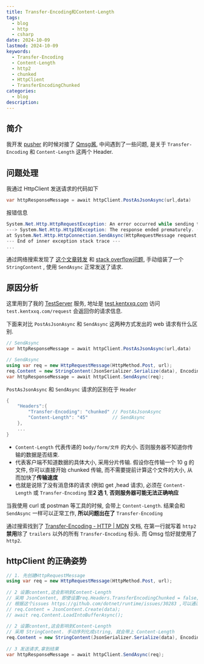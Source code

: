 ```yaml
---
title: Transfer-Encoding和Content-Length
tags:
  - blog
  - http
  - csharp
date: 2024-10-09
lastmod: 2024-10-09
keywords:
  - Transfer-Encoding
  - Content-Length
  - http2
  - chunked
  - HttpClient
  - TransferEncodingChunked
categories:
  - blog
description: 
---
```


## 简介

我开发 [pusher](https://pusher.kentxxq.com) 的时候对接了 [Qmsg酱](https://qmsg.zendee.cn/), 中间遇到了一些问题, 是关于 `Transfer-Encoding` 和 `Content-Length` 这两个 Header.

## 问题处理

我通过 HttpClient 发送请求的代码如下

```csharp
var httpResponseMessage = await httpClient.PostAsJsonAsync(url,data)
```

报错信息

```csharp
System.Net.Http.HttpRequestException: An error occurred while sending the request.
---> System.Net.Http.HttpI0Exception: The response ended prematurely. (ResponseEnded)
at System.Net.Http.HttpConnection.SendAsync(HttpRequestMessage request, Boolean async, CancellationToken cancellationToken)
--- End of inner exception stack trace ---
...
```

通过网络搜索发现了 [这个文章转发](https://www.cnblogs.com/yexiaoyanzi/p/16309697.html) 和 [stack overflow问题](https://stackoverflow.com/questions/59590012/net-httpclient-accept-partial-response-when-response-header-has-an-incorrect),  手动组装了一个 `StringContent` , 使用 `SendAsync` 正常发送了请求.

## 原因分析

这里用到了我的 [TestServer](https://github.com/kentxxq/TestServer) 服务, 地址是 [test.kentxxq.com](https://test.kentxxq.com) 访问 `test.kentxxq.com/request` 会返回你的请求信息.

下面来对比 `PostAsJsonAsync` 和 `SendAsync` 这两种方式发出的 web 请求有什么区别.

```csharp
// SendAsync
var httpResponseMessage = await httpClient.PostAsJsonAsync(url,data)

// SendAsync
using var req = new HttpRequestMessage(HttpMethod.Post, url);  
req.Content = new StringContent(JsonSerializer.Serialize(data), Encoding.UTF8, MediaTypeNames.Application.Json);  
var httpResponseMessage = await httpClient.SendAsync(req);
```

`PostAsJsonAsync` 和 `SendAsync` 请求的区别在于 `Header`

```csharp
{
    "Headers":{
        "Transfer-Encoding": "chunked" // PostAsJsonAsync
        "Content-Length": "45"         // SendAsync
    },
    ...
}
```

- `Content-Length` 代表传递的 `body/form/文件` 的大小. 否则服务器不知道你传输的数据是否结束.  
- 代表客户端不知道数据的具体大小, 采用分片传输. 假设你在传输一个 10 g 的文件, 你可以直接开始 chunked 传输, 而不需要提前计算这个文件的大小, 从而加快了**传输速度**
- 也就是说除了没有消息体的请求 (例如 get ,head 请求), 必须在 `Content-Length` 或 `Transfer-Encoding` 里**2 选 1**, **否则服务器可能无法正确响应**

当我使用 curl 或 postman 等工具的时候, 会带上 `Content-Length`. 结果会和 `SendAsync` 一样可以正常工作, **所以问题出在了** `Transfer-Encoding`

通过搜索找到了 [Transfer-Encoding - HTTP | MDN](https://developer.mozilla.org/zh-CN/docs/Web/HTTP/Headers/Transfer-Encoding) 文档, 在第一行就写着 `http2` **禁用**除了 `trailers` 以外的所有 `Transfer-Encoding` 标头. 而 Qmsg 恰好就使用了 `http2`.

## httpClient 的正确姿势

```csharp
// 1. 先创建HttpRequestMessage  
using var req = new HttpRequestMessage(HttpMethod.Post, url);  
  
// 2 设置content,这会影响到Content-Length  
// 采用 JsonContent, 即使设置req.Headers.TransferEncodingChunked = false,因为没有Content-Length, 导致TransferEncodingChunked也没有生效  
// 根据这个issues https://github.com/dotnet/runtime/issues/30283 ,可以通过LoadIntoBufferAsync把内容加载到memory中,这样JsonContent也能使用Content-Length发送  
// req.Content = JsonContent.Create(data);  
// await req.Content.LoadIntoBufferAsync();  
  
// 2 设置content,这会影响到Content-Length  
// 采用 StringContent. 手动序列化成string, 就会带上 Content-Length
req.Content = new StringContent(JsonSerializer.Serialize(data), Encoding.UTF8, MediaTypeNames.Application.Json);  
  
// 3 发送请求,拿到结果  
var httpResponseMessage = await httpClient.SendAsync(req);
```

